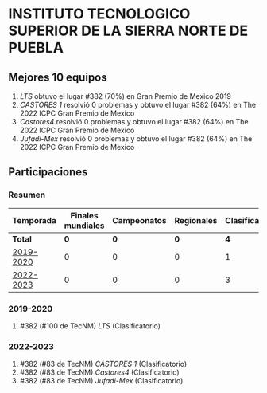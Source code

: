 # INSTITUTO TECNOLOGICO SUPERIOR DE LA SIERRA NORTE DE PUEBLA

## Mejores 10 equipos

1. _LTS_ obtuvo el lugar #382 (70%) en Gran Premio de Mexico 2019
1. _CASTORES 1_ resolvió 0 problemas y obtuvo el lugar #382 (64%) en The 2022 ICPC Gran Premio de Mexico
1. _Castores4_ resolvió 0 problemas y obtuvo el lugar #382 (64%) en The 2022 ICPC Gran Premio de Mexico
1. _Jufadi-Mex_ resolvió 0 problemas y obtuvo el lugar #382 (64%) en The 2022 ICPC Gran Premio de Mexico

## Participaciones

### Resumen

| Temporada | Finales mundiales | Campeonatos | Regionales | Clasificatorios | Equipos |
| --- | --- | --- | --- | --- | --- |
| **Total** | **0** | **0** | **0** | **4** | **4** |
| [2019-2020](#2019-2020) | 0 | 0 | 0 | 1 | 1 |
| [2022-2023](#2022-2023) | 0 | 0 | 0 | 3 | 3 |

### 2019-2020

1. #382 (#100 de TecNM) _LTS_ (Clasificatorio)

### 2022-2023

1. #382 (#83 de TecNM) _CASTORES 1_ (Clasificatorio)
1. #382 (#83 de TecNM) _Castores4_ (Clasificatorio)
1. #382 (#83 de TecNM) _Jufadi-Mex_ (Clasificatorio)




